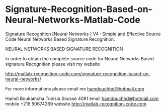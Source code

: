 Signature-Recognition-Based-on-Neural-Networks-Matlab-Code
==========================================================

Signature Recognition [Neural Networks ] V4 : Simple and Effective Source Code Neural Networks Based Signature Recognition.

NEURAL NETWORKS BASED SIGNATURE RECOGNITION

 In order to obtain the complete source code for Neural Networks Based
signature Recognition please visit my website


http://matlab-recognition-code.com/signature-recognition-based-on-neural-networks/

For more informations please email me hamdouchhd@hotmail.com

Hamdi Boukamcha
Tunisia
Sousse
4081 
email  hamdouchhd@hotmail.com
mobile +216 50674269
website http://matlab-recognition-code.com


